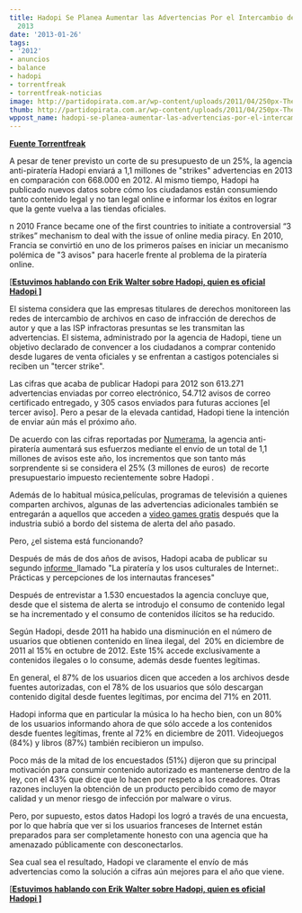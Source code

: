 ```yaml
---
title: Hadopi Se Planea Aumentar las Advertencias Por el Intercambio de Archivos Para
  2013
date: '2013-01-26'
tags:
- '2012'
- anuncios
- balance
- hadopi
- torrentfreak
- torrentfreak-noticias
image: http://partidopirata.com.ar/wp-content/uploads/2011/04/250px-The_Pirate_Bay_logo.svg_.png
thumb: http://partidopirata.com.ar/wp-content/uploads/2011/04/250px-The_Pirate_Bay_logo.svg_-150x150.png
wppost_name: hadopi-se-planea-aumentar-las-advertencias-por-el-intercambio-de-archivos-para-2013
---
```


<strong><a href="https://torrentfreak.com/hadopi-plans-large-file-sharing-warning-increase-for-2013-130123/" target="_blank">Fuente Torrentfreak</a></strong>

A pesar de tener previsto un corte de su presupuesto de un 25%, la agencia anti-piratería Hadopi enviará a 1,1 millones de "strikes" advertencias en 2013 en comparación con 668.000 en 2012. Al mismo tiempo, Hadopi ha publicado nuevos datos sobre cómo los ciudadanos están consumiendo tanto contenido legal y no tan legal online e informar los éxitos en lograr que la gente vuelva a las tiendas oficiales.

n 2010 France became one of the first countries to initiate a controversial “3 strikes” mechanism to deal with the issue of online media piracy.
En 2010, Francia se convirtió en uno de los primeros países en iniciar un mecanismo polémica de "3 avisos" para hacerle frente al problema de la piratería online.

[<strong><a href="http://partidopirata.com.ar/2648/ahora-que-se-viene-la-criminalizacion-como-es-hadopi-en-francia-podcast">Estuvimos hablando con Erik Walter sobre Hadopi, quien es oficial Hadopi ]</a></strong>

El sistema considera que las empresas titulares de derechos monitoreen las redes de intercambio de archivos en caso de infracción de derechos de autor y que a las ISP infractoras presuntas se les transmitan las advertencias. El sistema, administrado por la agencia de Hadopi, tiene un objetivo declarado de convencer a los ciudadanos a comprar contenido desde lugares de venta oficiales y se enfrentan a castigos potenciales si reciben un "tercer strike".

Las cifras que acaba de publicar Hadopi para 2012 son 613.271 advertencias enviadas por correo electrónico, 54.712 avisos de correo certificado entregado, y 305 casos enviados para futuras acciones [el tercer aviso]. Pero a pesar de la elevada cantidad, Hadopi tiene la intención de enviar aún más el próximo año.

De acuerdo con las cifras reportadas por <a href="http://www.numerama.com/magazine/24073-hadopi-la-riposte-graduee-augmentera-de-38-en-2013.html">Numerama</a>, la agencia anti-piratería aumentará sus esfuerzos mediante el envío de un total de 1,1 millones de avisos este año, los incrementos que son tanto más sorprendente si se considera el 25% (3 millones de euros)  de recorte presupuestario impuesto recientemente sobre Hadopi .

Además de lo habitual música,películas, programas de televisión a quienes comparten archivos, algunas de las advertencias adicionales también se entregarán a aquellos que acceden a <a href="http://torrentfreak.com/video-games-industry-to-join-three-strikes-anti-piracy-scheme-121024/">video games gratis</a> después que la industria subió a bordo del sistema de alerta del año pasado.

Pero, ¿el sistema está funcionando?

Después de más de dos años de avisos, Hadopi acaba de publicar su segundo <a href="http://hadopi.fr/sites/default/files/page/pdf/HADOPI-160113-BU2-Synthese.pdf">informe  </a>llamado "La piratería y los usos culturales de Internet:. Prácticas y percepciones de los internautas franceses"

Después de entrevistar a 1.530 encuestados la agencia concluye que, desde que el sistema de alerta se introdujo el consumo de contenido legal se ha incrementado y el consumo de contenidos ilícitos se ha reducido.

Según Hadopi, desde 2011 ha habido una disminución en el número de usuarios que obtienen contenido en línea ilegal, del  20% en diciembre de 2011 al 15% en octubre de 2012. Este 15% accede exclusivamente a contenidos ilegales o lo consume, además desde fuentes legítimas.

En general, el 87% de los usuarios dicen que acceden a los archivos desde fuentes autorizadas, con el 78% de los usuarios que sólo descargan contenido digital desde fuentes legítimas, por encima del 71% en 2011.

Hadopi informa que en particular la música lo ha hecho bien, con un 80% de los usuarios informando ahora de que sólo accede a los contenidos desde fuentes legítimas, frente al 72% en diciembre de 2011. Videojuegos (84%) y libros (87%) también recibieron un impulso.

Poco más de la mitad de los encuestados (51%) dijeron que su principal motivación para consumir contenido autorizado es mantenerse dentro de la ley, con el 43% que dice que lo hacen por respeto a los creadores. Otras razones incluyen la obtención de un producto percibido como de mayor calidad y un menor riesgo de infección por malware o virus.

Pero, por supuesto, estos datos Hadopi los logró a través de una encuesta, por lo que habría que ver si los usuarios franceses de Internet están preparados para ser completamente honesto con una agencia que ha amenazado públicamente con desconectarlos.

Sea cual sea el resultado, Hadopi ve claramente el envío de más advertencias como la solución a cifras aún mejores para el año que viene.

[<strong><a href="http://partidopirata.com.ar/2648/ahora-que-se-viene-la-criminalizacion-como-es-hadopi-en-francia-podcast">Estuvimos hablando con Erik Walter sobre Hadopi, quien es oficial Hadopi ]</a></strong>
